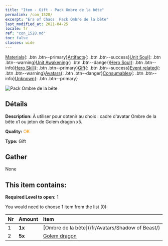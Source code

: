 ```yaml
---
title: "Item - Gift - Pack Ombre de la bête"
permalink: /con_1528/
excerpt: "Era of Chaos  Pack Ombre de la bête"
last_modified_at: 2021-04-25
locale: fr
ref: "con_1528.md"
toc: false
classes: wide
---
```

 [Materials](/ItemsFR/){: .btn .btn--primary}[Artifacts](/ItemsFR/Artifacts/){: .btn .btn--success}[Unit Soul](/ItemsFR/UnitSoul/){: .btn .btn--warning}[Unit Awakening](/ItemsFR/UnitAwakening/){: .btn .btn--danger}[Hero Soul](/ItemsFR/HeroSoul/){: .btn .btn--info}[Hero Skill](/ItemsFR/HeroSkill/){: .btn .btn--primary}[Gift](/ItemsFR/Gift/){: .btn .btn--success}[Event related](/ItemsFR/Events/){: .btn .btn--warning}[Avatars](/ItemsFR/Avatars/){: .btn .btn--danger}[Consumables](/ItemsFR/Consumables/){: .btn .btn--info}[Unknown](/ItemsFR/Unknown/){: .btn .btn--primary}

 ![Pack Ombre de la bête](/images/t/i_907142.png)

## Détails
 **Description:** À utiliser pour obtenir au choix : cadre d'avatar Ombre de la bête x1 ou jeton de Golem dragon x5.

 **Quality:** <span style="color: #FF8C00">OK</span>

 **Type:** Gift

## Gather

  None

## This item contains:

 **Required Level to open:** 1

 You would need to choose 1 item from the list (0):

  | Nr | Amount |     Item    |
  |:---|:-------|:------------|
  | 1 |  **1x** | [Ombre de la bête](/fr/Avatars/Shadow of Beast/) |  | 
  | 2 |  **5x** | [Golem dragon](/ItemsFR/unt_243/) |  | 
